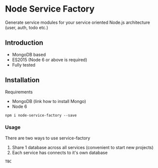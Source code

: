 # Node Service Factory

Generate service modules for your service oriented Node.js architecture (user, auth, todo etc.)

## Introduction

* MongoDB based
* ES2015 (Node 6 or above is required)
* Fully tested

## Installation

Requirements
* MongoDB (link how to install Mongo)
* Node 6

```
npm i node-service-factory --save
```

### Usage

There are two ways to use service-factory

1. Share 1 database across all services (convenient to start new projects)
2. Each service has connects to it's own database

```
TBC
```
